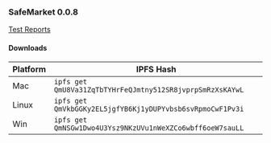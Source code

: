 ### SafeMarket 0.0.8

[Test Reports](/reports/0.0.8/)

#### Downloads

|Platform   |IPFS Hash                   |
|-----------|----------------------------|
|Mac        |`ipfs get QmU8Va31ZqTbTYHrFeQJmtny512SR8jvprpSmRzXsKAYwL`   |
|Linux      |`ipfs get QmVkbGGKy2EL5jgfYB6Kj1yDUPYvbsb6svRpmoCwF1Pv3i` |
|Win        |`ipfs get QmNSGw1Dwo4U3Ysz9NKzUVu1nWeXZCo6wbff6oeW7sauLL`   |
